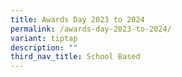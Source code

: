 ```yaml
---
title: Awards Day 2023 to 2024
permalink: /awards-day-2023-to-2024/
variant: tiptap
description: ""
third_nav_title: School Based
---
```

